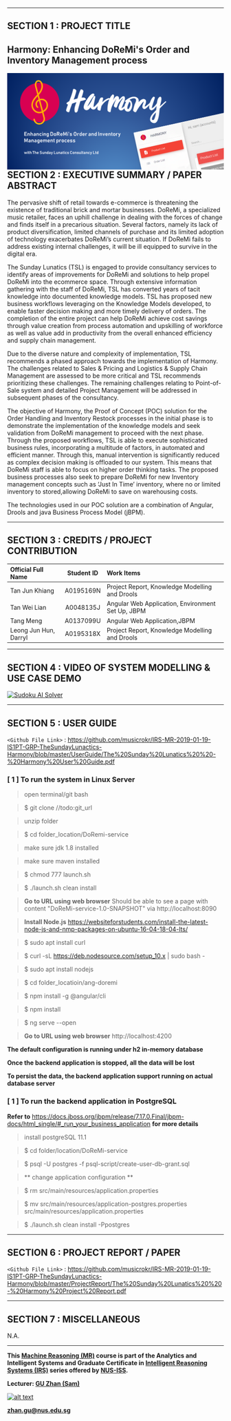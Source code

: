 ﻿---

## SECTION 1 : PROJECT TITLE
## Harmony: Enhancing DoReMi's Order and Inventory Management process

<img src="Miscellaneous/HarmonyHeader.png"
     style="float: left; margin-right: 0px;" />

---
## SECTION 2 : EXECUTIVE SUMMARY / PAPER ABSTRACT
The pervasive shift of retail towards e-commerce is threatening the existence of traditional  brick and mortar businesses. DoReMi, a specialized music retailer, faces an uphill challenge in dealing with the forces of change and finds itself in a precarious situation. Several factors, namely its lack of product diversification, limited channels of purchase and its limited adoption of technology exacerbates DoReMi’s current situation. If DoReMi fails to address existing internal challenges, it will be ill equipped to survive in the digital era.

The Sunday Lunatics (TSL) is engaged to provide consultancy services to identify areas of improvements for DoReMi and solutions to help propel DoReMi into the ecommerce space. Through extensive information gathering with the staff of DoReMi, TSL has converted years of tacit knowledge into documented knowledge models. TSL has proposed new business workflows leveraging on the Knowledge Models developed, to enable faster decision making and more timely delivery of orders. The completion of the entire project can help DoReMi achieve cost savings through value creation from process automation and upskilling of workforce as well as value add in productivity from the overall enhanced efficiency and supply chain management.

Due to the diverse nature and complexity of implementation, TSL recommends a phased approach towards the implementation of Harmony. The challenges related to Sales & Pricing and Logistics & Supply Chain Management are assessed to be more critical and TSL recommends prioritizing these challenges. The remaining challenges relating to Point-of-Sale system and detailed Project Management will be addressed in subsequent phases of the consultancy.

The objective of Harmony, the Proof of Concept (POC) solution for the Order Handling and Inventory Restock processes in the initial phase is to demonstrate the implementation of the knowledge models and seek validation from DoReMi management to proceed with the next phase. Through the proposed workflows, TSL is able to execute sophisticated business rules, incorporating a multitude of factors, in automated and efficient manner. Through this, manual intervention is significantly reduced as complex decision making is offloaded to our system. This means that DoReMi staff is able to focus on higher order thinking tasks. The proposed business processes also seek to prepare DoReMi for new Inventory management concepts such as ‘Just In Time’ inventory, where no or limited inventory to stored,allowing DoReMi to save on warehousing costs. 

The technologies used in our POC solution are a combination of Angular, Drools and java Business Process Model (jBPM).

---
## SECTION 3 : CREDITS / PROJECT CONTRIBUTION

| Official Full Name  | Student ID  | Work Items | 
| :------------ |:---------------:| :-----| 
| Tan Jun Khiang | A0195169N | Project Report, Knowledge Modelling and Drools| 
| Tan Wei Lian | A0048135J | Angular Web Application, Environment Set Up, JBPM|
| Tang Meng | A0137099U | Angular Web Application,JBPM| 
| Leong Jun Hun, Darryl | A0195318X | Project Report, Knowledge Modelling and Drools| 

---
## SECTION 4 : VIDEO OF SYSTEM MODELLING & USE CASE DEMO

[![Sudoku AI Solver](https://www.youtube.com/watch?v=vooP6BmJ4l4&feature=youtu.be)](https://www.youtube.com/watch?v=vooP6BmJ4l4&feature=youtu.be "Sudoku AI Solver")


---
## SECTION 5 : USER GUIDE

`<Github File Link>` : <https://github.com/musicrokr/IRS-MR-2019-01-19-IS1PT-GRP-TheSundayLunactics-Harmony/blob/master/UserGuide/The%20Sunday%20Lunatics%20%20-%20Harmony%20User%20Guide.pdf>

### [ 1 ] To run the system in Linux Server

> open terminal/git bash

> $ git clone //todo:git_url

> unzip folder

> $ cd folder_location/DoRemi-service

> make sure jdk 1.8 installed

> make sure maven installed

> $ chmod 777 launch.sh

> $ ./launch.sh clean install

> **Go to URL using web browser** Should be able to see a page with content "DoReMi-service-1.0-SNAPSHOT" via http://localhost:8090 

> **Install Node.js** https://websiteforstudents.com/install-the-latest-node-js-and-nmp-packages-on-ubuntu-16-04-18-04-lts/

> $ sudo apt install curl

> $ curl -sL https://deb.nodesource.com/setup_10.x | sudo bash -

> $ sudo apt install nodejs

> $ cd folder_locatioin/ang-doremi

> $ npm install -g @angular/cli

> $ npm install

> $ ng serve --open

> **Go to URL using web browser** http://localhost:4200

**The default configuration is running under h2 in-memory database**

**Once the backend application is stopped, all the data will be lost**

**To persist the data, the backend application support running on actual database server**

### [ 1 ] To run the backend application in PostgreSQL

**Refer to** https://docs.jboss.org/jbpm/release/7.17.0.Final/jbpm-docs/html_single/#_run_your_business_application **for more details**

> install postgreSQL 11.1

> $ cd folder/location/DoReMi-service

> $ psql -U postgres -f psql-script/create-user-db-grant.sql

> ** change application configuration **

> $ rm src/main/resources/application.properties

> $ mv src/main/resources/application-postgres.properties src/main/resources/application.properties

> $ ./launch.sh clean install -Ppostgres
---
## SECTION 6 : PROJECT REPORT / PAPER

`<Github File Link>` : <https://github.com/musicrokr/IRS-MR-2019-01-19-IS1PT-GRP-TheSundayLunactics-Harmony/blob/master/ProjectReport/The%20Sunday%20Lunatics%20%20-%20Harmony%20Project%20Report.pdf>

---
## SECTION 7 : MISCELLANEOUS

N.A.

---

**This [Machine Reasoning (MR)](https://www.iss.nus.edu.sg/executive-education/course/detail/machine-reasoning "Machine Reasoning") course is part of the Analytics and Intelligent Systems and Graduate Certificate in [Intelligent Reasoning Systems (IRS)](https://www.iss.nus.edu.sg/stackable-certificate-programmes/intelligent-systems "Intelligent Reasoning Systems") series offered by [NUS-ISS](https://www.iss.nus.edu.sg "Institute of Systems Science, National University of Singapore").**

**Lecturer: [GU Zhan (Sam)](https://www.iss.nus.edu.sg/about-us/staff/detail/201/GU%20Zhan "GU Zhan (Sam)")**

[![alt text](https://www.iss.nus.edu.sg/images/default-source/About-Us/7.6.1-teaching-staff/sam-website.tmb-.png "Let's check Sam' profile page")](https://www.iss.nus.edu.sg/about-us/staff/detail/201/GU%20Zhan)

**zhan.gu@nus.edu.sg**
